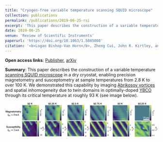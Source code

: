 ```yaml
---
title: "Cryogen-free variable temperature scanning SQUID microscope"
collection: publications
permalink: /publications/2019-06-25-rsi
excerpt: 'This paper describes the construction of a variable temperature scanning SQUID microscope in a dry cryostat, enabling precision magnetometry and susceptometry at sample temperatures from 2.8 K to over 100 K.'
date: 2019-06-25
venue: 'Review of Scientific Instruments'
paperurl: 'https://doi.org/10.1063/1.5085008'
citation: '<b>Logan Bishop-Van Horn</b>, Zheng Cui, John R. Kirtley, and Kathryn A. Moler , &quot;Cryogen-free variable temperature scanning SQUID microscope&quot;, Review of Scientific Instruments 90, 063705 (2019).'
---
```


**Open access links**: [Publisher](https://doi.org/10.1063/1.5085008), [arXiv](https://arxiv.org/abs/1812.03215)

**Summary**: This paper describes the construction of a variable temperature [scanning SQUID microscope](https://en.wikipedia.org/wiki/Scanning_SQUID_microscopy) in a dry cryostat, enabling precision magnetometry and susceptometry at sample temperatures from 2.8 K to over 100 K. We demonstrated this capability by imaging [Abrikosov vortices](https://en.wikipedia.org/wiki/Abrikosov_vortex) and spatial inhomogeneity due to twin domains in optimally-doped [YBCO](https://en.wikipedia.org/wiki/Yttrium_barium_copper_oxide) through its critical temperature at roughly 93 K (see image below).

![Imaging vortices in YBCO](../images/vortices_tc.png)
